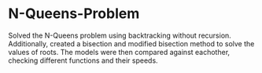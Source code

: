 # N-Queens-Problem
Solved the N-Queens problem using backtracking without recursion. Additionally, created a bisection and modified bisection method to solve the values of roots. The models were then compared against eachother, checking different functions and their speeds.

